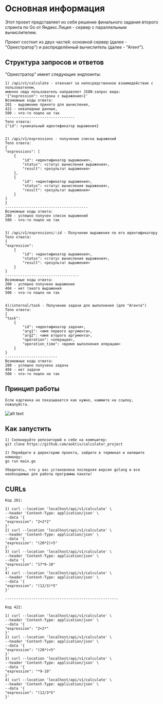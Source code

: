 
# Основная информация

Этот проект представляет из себя решение финального задания второго спринта по Go от Яндекс.Лицея - сервер с параллельным вычислителем. 

Проект состоит из двух частей: основной сервер (далее - "Оркестратор") и распределённый вычислитель (далее - "Агент"). 




## Структура запросов и ответов

"Оркестратор" имеет следующие эндпоинты:

    1) /api/v1/calculate - отвечает за непосредственное взаимодействие с пользователем,
    именно сюда пользователь направляет JSON-запрос вида:
    '{"expression": <строка с выражение>}'
    Возможные коды ответа:
    201 - выражение принято для вычисления, 
    422 - невалидные данные, 
    500 - что-то пошло не так
    --------------------------------
    Тело ответа:
    {"id": <уникальный идентификатор выражения}


    2) /api/v1/expressions - получение списка выражений
    Тело ответа:
    {
    "expressions": [
        {
            "id": <идентификатор выражения>,
            "status": <статус вычисления выражения>,
            "result": <результат выражения>
        },
        {
            "id": <идентификатор выражения>,
            "status": <статус вычисления выражения>,
            "result": <результат выражения>
        }
    ]
    }
    --------------------------------------
    Возможные коды ответа:
    200 - успешно получен список выражений
    500 - что-то пошло не так


    3) /api/v1/expressions/:id - Получение выражения по его идентификатору
    Тело ответа:
    {
    "expression":
        {
            "id": <идентификатор выражения>,
            "status": <статус вычисления выражения>,
            "result": <результат выражения>
        }
    }
    ----------------------------------
    Возможные коды ответа:
    200 - успешно получено выражение
    404 - нет такого выражения
    500 - что-то пошло не так


    4)/internal/task - Получение задачи для выполнения (для "Агента")
    Тело ответа:
    {
    "task":
        {
            "id": <идентификатор задачи>,
            "arg1": <имя первого аргумента>,
            "arg2": <имя второго аргумента>,
            "operation": <операция>,
            "operation_time": <время выполнения операции>
        }
    }
    ------------------------
    Возможные коды ответа:
    200 - успешно получена задача
    404 - нет задачи
    500 - что-то пошло не так

## Принцип работы

    Если картинка не показывается как нужно, нажмите на ссылку, пожалуйста.

![alt text](https://github.com/aoktiv/calculator_project/tree/main/source/scheme.png)


## Как запустить

    1) Склонируйте репозиторий к себе на компьютер:
    git clone https://github.com/aoktiv/calculator_project

    2) Перейдите в директорию проекта, зайдите в терминал и напишите команду:
    go run main.go

    Убедитесь, что у вас установлена последняя версия golang и все 
    необходимые для работы программы пакеты!


## CURLs
    
    Код 201:

    1) curl --location 'localhost/api/v1/calculate' \
    --header 'Content-Type: application/json' \
    --data '{
    "expression": "2+2*2"
    }'
    2) curl --location 'localhost/api/v1/calculate' \
    --header 'Content-Type: application/json' \
    --data '{
    "expression": "(20*2)+5"
    }'
    3) curl --location 'localhost/api/v1/calculate' \
    --header 'Content-Type: application/json' \
    --data '{
    "expression": "17*9-10"
    }'
    4) curl --location 'localhost/api/v1/calculate' \
    --header 'Content-Type: application/json' \
    --data '{
    "expression": "(12/3)*5"
    }'

    ----------------------------------------------------

    Код 422:

    1) curl --location 'localhost/api/v1/calculate' \
    --header 'Content-Type: application/json' \
    --data '{
    "expression": "2+2*"
    }'
    2) curl --location 'localhost/api/v1/calculate' \
    --header 'Content-Type: application/json' \
    --data '{
    "expression": "(20*)+5"
    }'
    3) curl --location 'localhost/api/v1/calculate' \
    --header 'Content-Type: application/json' \
    --data '{
    "expression": "*9-10"
    }'
    4) curl --location 'localhost/api/v1/calculate' \
    --header 'Content-Type: application/json' \
    --data '{
    "expression": "(12/3*5"
    }'
